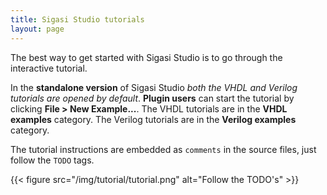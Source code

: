 ```yaml
---
title: Sigasi Studio tutorials
layout: page
---
```

The best way to get started with Sigasi Studio is to go through the interactive tutorial.

In the **standalone version** of Sigasi Studio *both the VHDL and Verilog tutorials are opened by default*. **Plugin users** can start the tutorial by clicking **File > New Example...**. The VHDL tutorials are in the **VHDL examples** category. The Verilog tutorials are in the **Verilog examples** category.

The tutorial instructions are embedded as `comments` in the source files, just follow the `TODO` tags.

{{< figure src="/img/tutorial/tutorial.png" alt="Follow the TODO's" >}}